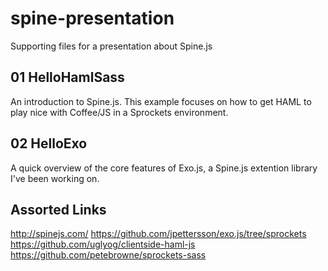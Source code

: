 spine-presentation
==================

Supporting files for a presentation about Spine.js

01 HelloHamlSass
----------------
An introduction to Spine.js. This example focuses on how to get HAML to play nice with Coffee/JS in a Sprockets environment.

02 HelloExo
-----------
A quick overview of the core features of Exo.js, a Spine.js extention library I've been working on.

Assorted Links
-------

http://spinejs.com/
https://github.com/jpettersson/exo.js/tree/sprockets
https://github.com/uglyog/clientside-haml-js
https://github.com/petebrowne/sprockets-sass